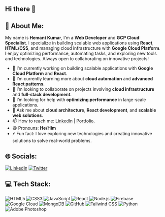 ## Hi there 👋
## 💫 About Me:  
My name is **Hemant Kumar**, I'm a **Web Developer** and **GCP Cloud Specialist**. I specialize in building scalable web applications using **React**, **HTML/CSS**, and managing cloud infrastructure with **Google Cloud Platform**. I enjoy optimizing performance, automating tasks, and exploring new tools and technologies. Always open to collaborating on innovative projects!

- 🔭 I’m currently working on building scalable applications with **Google Cloud Platform** and **React**.  
- 🌱 I’m currently learning more about **cloud automation** and **advanced React patterns**.  
- 👯 I’m looking to collaborate on projects involving **cloud infrastructure** and **full-stack development**.  
- 🤔 I’m looking for help with **optimizing performance** in large-scale applications.  
- 💬 Ask me about **cloud architecture**, **React development**, and **scalable web solutions**.  
- 📫 How to reach me: [LinkedIn](https://linkedin.com/in/hemant-e) | [Portfolio](https://www.hemantkmr.dev/).  
- 😄 Pronouns: **He/Him**  
- ⚡ Fun fact: I love exploring new technologies and creating innovative solutions to solve real-world problems.

## 🌐 Socials:  
[![LinkedIn](https://img.shields.io/badge/LinkedIn-%230077B5.svg?logo=linkedin&logoColor=white)](https://linkedin.com/in/hemant-e) [![Twitter](https://img.shields.io/badge/Twitter-%231DA1F2.svg?logo=Twitter&logoColor=white)](https://twitter.com/yourtwitter)


## 💻 Tech Stack:  
![HTML5](https://img.shields.io/badge/html5-%23E34F26.svg?style=flat&logo=html5&logoColor=white) ![CSS3](https://img.shields.io/badge/css3-%231572B6.svg?style=flat&logo=css3&logoColor=white) ![JavaScript](https://img.shields.io/badge/javascript-%23323330.svg?style=flat&logo=javascript&logoColor=%23F7DF1E) ![React](https://img.shields.io/badge/react-%2320232a.svg?style=flat&logo=react&logoColor=white) ![Node.js](https://img.shields.io/badge/Node.js-%23339933.svg?style=flat&logo=node.js&logoColor=white) ![Firebase](https://img.shields.io/badge/firebase-%23039BE5.svg?style=flat&logo=firebase) ![Google Cloud](https://img.shields.io/badge/google_cloud-%234285F4.svg?style=flat&logo=googlecloud&logoColor=white) ![MongoDB](https://img.shields.io/badge/MongoDB-%234ea94b.svg?style=flat&logo=mongodb&logoColor=white) ![GitHub](https://img.shields.io/badge/github-%23121011.svg?style=flat&logo=github&logoColor=white) ![Tailwind CSS](https://img.shields.io/badge/tailwindcss-%2338B2AC.svg?style=flat&logo=tailwindcss&logoColor=white) ![Python](https://img.shields.io/badge/python-%233776AB.svg?style=flat&logo=python&logoColor=white) ![Adobe Photoshop](https://img.shields.io/badge/adobe%20photoshop-%23000000.svg?style=flat&logo=adobephotoshop&logoColor=white)


